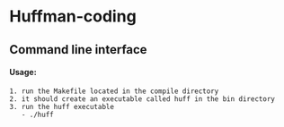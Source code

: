 # Huffman-coding

## Command line interface
#### Usage: 

    1. run the Makefile located in the compile directory
    2. it should create an executable called huff in the bin directory
    3. run the huff executable
       - ./huff
